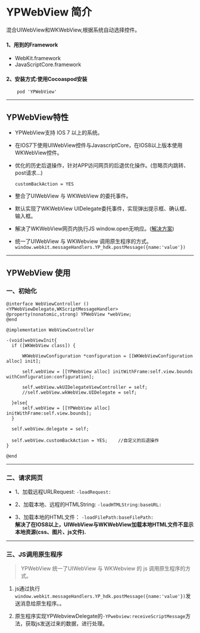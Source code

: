 # YPWebView 简介
混合UIWebView和WKWebView,根据系统自动选择控件。

#### 1、用到的Framework
* WebKit.framework
* JavaScriptCore.framework

#### 2、安装方式:使用Cocoaspod安装

```
	pod 'YPWebView'
```

---

## YPWebView特性

  * YPWebView支持 IOS 7 以上的系统。
  
  * 在IOS7下使用UIWebView控件与JavascriptCore，在IOS8以上版本使用WKWebView控件。
  
  * 优化的历史后退操作，针对APP访问网页的后退优化操作。(忽略页内跳转、post请求...)
  
  	`customBackAction = YES`
  
  * 整合了UIWebView 与 WKWebView 的委托事件。
  
  * 默认实现了WKWebView UIDelegate委托事件，实现弹出提示框、确认框、输入框。
  
  * 解决了WKWebView网页内执行JS window.open无响应。([解决方案](http://stackoverflow.com/questions/33190234/wkwebview-and-window-open))
  
  * 统一了UIWebView 与 WKWebview 调用原生程序的方式。  
    `window.webkit.messageHandlers.YP_hdk.postMessage({name:'value'})`
  
---


## YPWebView 使用

### 一、初始化
  
  ```
  @interface WebViewController ()<YPWebViewDelegate,WKScriptMessageHandler>
  @property(nonatomic,strong) YPWebView *webView;
  @end
  
  @implementation WebViewController
  
  -(void)webViewInit{
  	if ([WKWebView class]) {
        
        WKWebViewConfiguration *configuration = [[WKWebViewConfiguration alloc] init];
        
        self.webView = [[YPWebView alloc] initWithFrame:self.view.bounds withConfiguration:configuration];
        
        self.webView.wkUIDelegateViewController = self;
        //self.webView.wkWebView.UIDelegate = self;
    
    }else{
        self.webView = [[YPWebView alloc] initWithFrame:self.view.bounds];
    }
    
    self.webView.delegate = self;
    
    self.webView.customBackAction = YES;    //自定义的后退操作
  }
  
  @end
  ```
	
---

### 二、请求网页
* 1、加载远程URLRequest: `-loadRequest: `
  
* 2、加载本地、远程的HTMLString: `-loadHTMLString:baseURL: `

* 3、加载本地的HTML文件： `-loadFilePath:baseFilePath: `  
		**解决了在IOS8以上，UIWebView与WKWebView加载本地HTML文件不显示本地资源(css、图片、js文件).**
		
		
---

### 三、JS调用原生程序

>YPWebView 统一了UIWebView 与 WKWebview 的 js 调用原生程序的方式。

1. js通过执行`window.webkit.messageHandlers.YP_hdk.postMessage({name:'value'})`发送消息给原生程序。。

2. 原生程序实现YPWebviewDelegate的`-YPwebview:receiveScriptMessage`方法，获取js发送过来的数据，进行处理。
  
